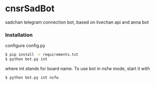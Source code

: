 # cnsrSadBot
sadchan telegram connection bot,
based on livechan api and anna bot

### Installation
configure config.py
```sh
$ pip install -r requirements.txt
$ python bot.py int
```
where int stands for board name.
To use bot in nsfw mode, start it with
```sh
$ python bot.py int nsfw
```

